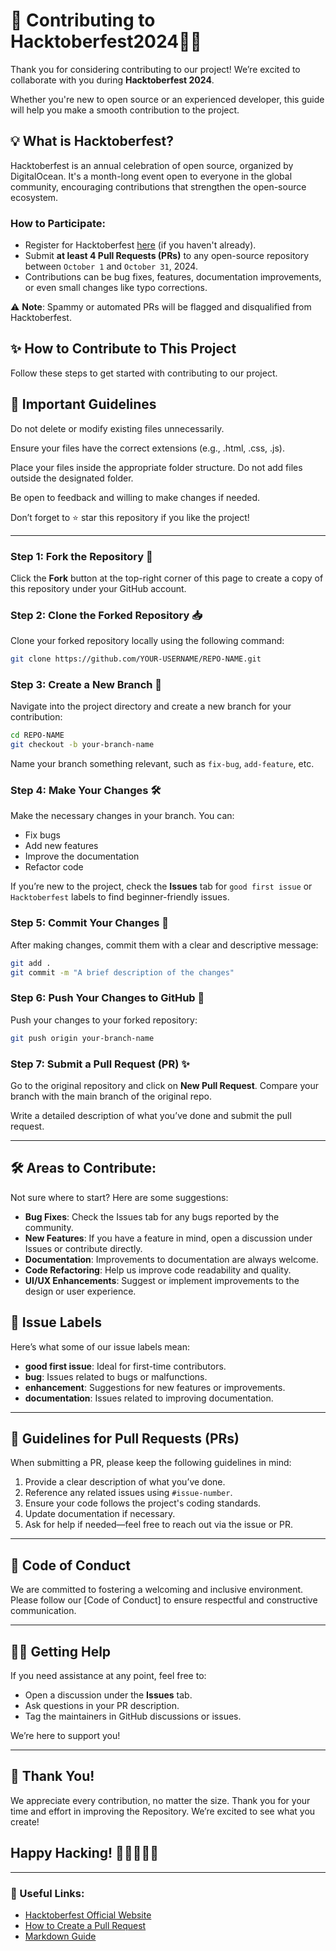 
# 🌟 Contributing to Hacktoberfest2024🧑‍💻

Thank you for considering contributing to our project! We’re excited to collaborate with you during **Hacktoberfest 2024**.

Whether you're new to open source or an experienced developer, this guide will help you make a smooth contribution to the project.

## 💡 What is Hacktoberfest?

Hacktoberfest is an annual celebration of open source, organized by DigitalOcean. It's a month-long event open to everyone in the global community, encouraging contributions that strengthen the open-source ecosystem.

### How to Participate:

- Register for Hacktoberfest [here](https://hacktoberfest.com) (if you haven't already).
- Submit **at least 4 Pull Requests (PRs)** to any open-source repository between `October 1` and `October 31`, 2024.
- Contributions can be bug fixes, features, documentation improvements, or even small changes like typo corrections.

⚠️ **Note**: Spammy or automated PRs will be flagged and disqualified from Hacktoberfest.

## ✨ How to Contribute to This Project

Follow these steps to get started with contributing to our project.

## 📝 Important Guidelines

Do not delete or modify existing files unnecessarily.

Ensure your files have the correct extensions (e.g., .html, .css, .js).

Place your files inside the appropriate folder structure. Do not add files outside the designated folder.

Be open to feedback and willing to make changes if needed.

Don’t forget to ⭐ star this repository if you like the project!

--- 

### Step 1: Fork the Repository 🍴

Click the **Fork** button at the top-right corner of this page to create a copy of this repository under your GitHub account.

### Step 2: Clone the Forked Repository 📥

Clone your forked repository locally using the following command:

```bash
git clone https://github.com/YOUR-USERNAME/REPO-NAME.git
```

### Step 3: Create a New Branch 🌿

Navigate into the project directory and create a new branch for your contribution:

```bash
cd REPO-NAME
git checkout -b your-branch-name
```

Name your branch something relevant, such as `fix-bug`, `add-feature`, etc.

### Step 4: Make Your Changes 🛠️

Make the necessary changes in your branch. You can:
- Fix bugs
- Add new features
- Improve the documentation
- Refactor code

If you’re new to the project, check the **Issues** tab for `good first issue` or `Hacktoberfest` labels to find beginner-friendly issues.

### Step 5: Commit Your Changes 💾

After making changes, commit them with a clear and descriptive message:

```bash
git add .
git commit -m "A brief description of the changes"
```

### Step 6: Push Your Changes to GitHub 🚀

Push your changes to your forked repository:

```bash
git push origin your-branch-name
```

### Step 7: Submit a Pull Request (PR) ✨

Go to the original repository and click on **New Pull Request**. Compare your branch with the main branch of the original repo.

Write a detailed description of what you’ve done and submit the pull request.

---

## 🛠️ Areas to Contribute:

Not sure where to start? Here are some suggestions:

- **Bug Fixes**: Check the Issues tab for any bugs reported by the community.
- **New Features**: If you have a feature in mind, open a discussion under Issues or contribute directly.
- **Documentation**: Improvements to documentation are always welcome.
- **Code Refactoring**: Help us improve code readability and quality.
- **UI/UX Enhancements**: Suggest or implement improvements to the design or user experience.

## 🔖 Issue Labels

Here’s what some of our issue labels mean:

- **good first issue**: Ideal for first-time contributors.
- **bug**: Issues related to bugs or malfunctions.
- **enhancement**: Suggestions for new features or improvements.
- **documentation**: Issues related to improving documentation.

---

## 📝 Guidelines for Pull Requests (PRs)

When submitting a PR, please keep the following guidelines in mind:

1. Provide a clear description of what you’ve done.
2. Reference any related issues using `#issue-number`.
3. Ensure your code follows the project's coding standards.
4. Update documentation if necessary.
5. Ask for help if needed—feel free to reach out via the issue or PR.

---

## 🎨 Code of Conduct

We are committed to fostering a welcoming and inclusive environment. Please follow our [Code of Conduct] to ensure respectful and constructive communication.

---

## 👨‍💻 Getting Help

If you need assistance at any point, feel free to:
- Open a discussion under the **Issues** tab.
- Ask questions in your PR description.
- Tag the maintainers in GitHub discussions or issues.

We’re here to support you!

---

## 🤝 Thank You!

We appreciate every contribution, no matter the size. Thank you for your time and effort in improving the Repository. We’re excited to see what you create!

## Happy Hacking! 🚀👩‍💻👨‍💻

---

### 📎 Useful Links:

- [Hacktoberfest Official Website](https://hacktoberfest.com)
- [How to Create a Pull Request](https://opensource.com/article/19/7/create-pull-request-github)
- [Markdown Guide](https://www.markdownguide.org)
